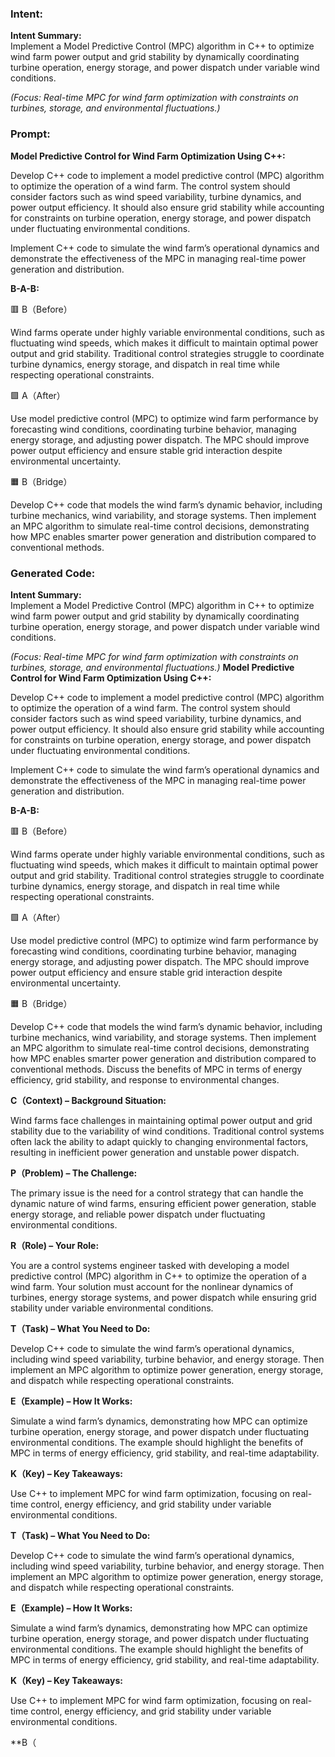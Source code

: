 ### Intent:
**Intent Summary:**  
Implement a Model Predictive Control (MPC) algorithm in C++ to optimize wind farm power output and grid stability by dynamically coordinating turbine operation, energy storage, and power dispatch under variable wind conditions.  

*(Focus: Real-time MPC for wind farm optimization with constraints on turbines, storage, and environmental fluctuations.)*

### Prompt:
**Model Predictive Control for Wind Farm Optimization Using C++:**

Develop C++ code to implement a model predictive control (MPC) algorithm to optimize the operation of a wind farm. The control system should consider factors such as wind speed variability, turbine dynamics, and power output efficiency. It should also ensure grid stability while accounting for constraints on turbine operation, energy storage, and power dispatch under fluctuating environmental conditions.

Implement C++ code to simulate the wind farm’s operational dynamics and demonstrate the effectiveness of the MPC in managing real-time power generation and distribution.

**B-A-B:**

🟥 B（Before）

Wind farms operate under highly variable environmental conditions, such as fluctuating wind speeds, which makes it difficult to maintain optimal power output and grid stability. Traditional control strategies struggle to coordinate turbine dynamics, energy storage, and dispatch in real time while respecting operational constraints.

🟩 A（After）

Use model predictive control (MPC) to optimize wind farm performance by forecasting wind conditions, coordinating turbine behavior, managing energy storage, and adjusting power dispatch. The MPC should improve power output efficiency and ensure stable grid interaction despite environmental uncertainty.

🟧 B（Bridge）

Develop C++ code that models the wind farm’s dynamic behavior, including turbine mechanics, wind variability, and storage systems. Then implement an MPC algorithm to simulate real-time control decisions, demonstrating how MPC enables smarter power generation and distribution compared to conventional methods.

### Generated Code:
**Intent Summary:**  
Implement a Model Predictive Control (MPC) algorithm in C++ to optimize wind farm power output and grid stability by dynamically coordinating turbine operation, energy storage, and power dispatch under variable wind conditions.  

*(Focus: Real-time MPC for wind farm optimization with constraints on turbines, storage, and environmental fluctuations.)*
**Model Predictive Control for Wind Farm Optimization Using C++:**

Develop C++ code to implement a model predictive control (MPC) algorithm to optimize the operation of a wind farm. The control system should consider factors such as wind speed variability, turbine dynamics, and power output efficiency. It should also ensure grid stability while accounting for constraints on turbine operation, energy storage, and power dispatch under fluctuating environmental conditions.

Implement C++ code to simulate the wind farm’s operational dynamics and demonstrate the effectiveness of the MPC in managing real-time power generation and distribution.

**B-A-B:**

🟥 B（Before）

Wind farms operate under highly variable environmental conditions, such as fluctuating wind speeds, which makes it difficult to maintain optimal power output and grid stability. Traditional control strategies struggle to coordinate turbine dynamics, energy storage, and dispatch in real time while respecting operational constraints.

🟩 A（After）

Use model predictive control (MPC) to optimize wind farm performance by forecasting wind conditions, coordinating turbine behavior, managing energy storage, and adjusting power dispatch. The MPC should improve power output efficiency and ensure stable grid interaction despite environmental uncertainty.

🟧 B（Bridge）

Develop C++ code that models the wind farm’s dynamic behavior, including turbine mechanics, wind variability, and storage systems. Then implement an MPC algorithm to simulate real-time control decisions, demonstrating how MPC enables smarter power generation and distribution compared to conventional methods. Discuss the benefits of MPC in terms of energy efficiency, grid stability, and response to environmental changes.

**C（Context) – Background Situation:**

Wind farms face challenges in maintaining optimal power output and grid stability due to the variability of wind conditions. Traditional control systems often lack the ability to adapt quickly to changing environmental factors, resulting in inefficient power generation and unstable power dispatch.

**P（Problem) – The Challenge:**

The primary issue is the need for a control strategy that can handle the dynamic nature of wind farms, ensuring efficient power generation, stable energy storage, and reliable power dispatch under fluctuating environmental conditions.

**R（Role) – Your Role:**

You are a control systems engineer tasked with developing a model predictive control (MPC) algorithm in C++ to optimize the operation of a wind farm. Your solution must account for the nonlinear dynamics of turbines, energy storage systems, and power dispatch while ensuring grid stability under variable environmental conditions.

**T（Task) – What You Need to Do:**

Develop C++ code to simulate the wind farm’s operational dynamics, including wind speed variability, turbine behavior, and energy storage. Then implement an MPC algorithm to optimize power generation, energy storage, and dispatch while respecting operational constraints.

**E（Example) – How It Works:**

Simulate a wind farm’s dynamics, demonstrating how MPC can optimize turbine operation, energy storage, and power dispatch under fluctuating environmental conditions. The example should highlight the benefits of MPC in terms of energy efficiency, grid stability, and real-time adaptability.

**K（Key) – Key Takeaways:**

Use C++ to implement MPC for wind farm optimization, focusing on real-time control, energy efficiency, and grid stability under variable environmental conditions.

**T（Task) – What You Need to Do:**

Develop C++ code to simulate the wind farm’s operational dynamics, including wind speed variability, turbine behavior, and energy storage. Then implement an MPC algorithm to optimize power generation, energy storage, and dispatch while respecting operational constraints.

**E（Example) – How It Works:**

Simulate a wind farm’s dynamics, demonstrating how MPC can optimize turbine operation, energy storage, and power dispatch under fluctuating environmental conditions. The example should highlight the benefits of MPC in terms of energy efficiency, grid stability, and real-time adaptability.

**K（Key) – Key Takeaways:**

Use C++ to implement MPC for wind farm optimization, focusing on real-time control, energy efficiency, and grid stability under variable environmental conditions.

**B（
